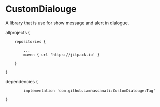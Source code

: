 # CustomDialouge
A library that is use for show message and alert in dialogue.

allprojects {

		repositories {
		
			...
			maven { url 'https://jitpack.io' }
			
		}
		
	}
	
  dependencies {
  
	        implementation 'com.github.iamhassanali:CustomDialouge:Tag'
		
	}

